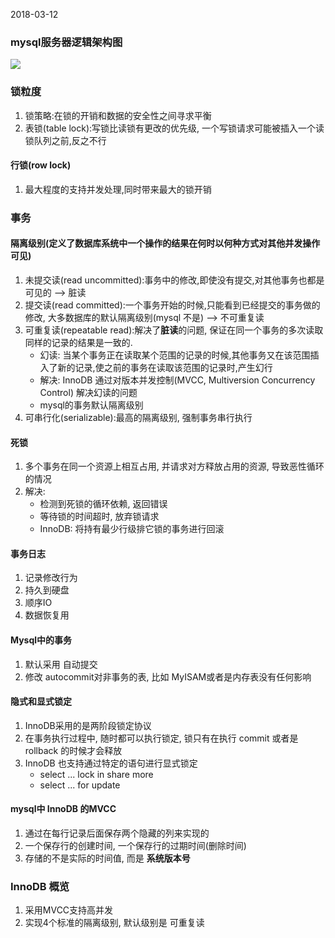 2018-03-12

### mysql服务器逻辑架构图
![](https://github.com/t734070824/tq.java/blob/master/tq.java.mysql/src/main/java/_high_performance_mysql_3nd/_1_framework_history/1.jpg?raw=true)

### 锁粒度
1. 锁策略:在锁的开销和数据的安全性之间寻求平衡
2. 表锁(table lock):写锁比读锁有更改的优先级, 一个写锁请求可能被插入一个读锁队列之前,反之不行

#### 行锁(row lock)
1. 最大程度的支持并发处理,同时带来最大的锁开销


### 事务

#### 隔离级别(定义了数据库系统中一个操作的结果在何时以何种方式对其他并发操作可见)
1. 未提交读(read uncommitted):事务中的修改,即使没有提交,对其他事务也都是可见的 --> 脏读
2. 提交读(read committed):一个事务开始的时候,只能看到已经提交的事务做的修改, 大多数据库的默认隔离级别(mysql 不是) --> 不可重复读
3. 可重复读(repeatable read):解决了**脏读**的问题, 保证在同一个事务的多次读取同样的记录的结果是一致的.
    - 幻读: 当某个事务正在读取某个范围的记录的时候,其他事务又在该范围插入了新的记录,使之前的事务在读取该范围的记录时,产生幻行
    - 解决: InnoDB 通过对版本并发控制(MVCC, Multiversion Concurrency Control) 解决幻读的问题
    - mysql的事务默认隔离级别
4. 可串行化(serializable):最高的隔离级别, 强制事务串行执行

#### 死锁
1. 多个事务在同一个资源上相互占用, 并请求对方释放占用的资源, 导致恶性循环的情况
2. 解决:
    - 检测到死锁的循环依赖, 返回错误
    - 等待锁的时间超时, 放弃锁请求
    - InnoDB: 将持有最少行级排它锁的事务进行回滚
    
#### 事务日志
1. 记录修改行为
2. 持久到硬盘
3. 顺序IO
4. 数据恢复用

#### Mysql中的事务
1. 默认采用 自动提交        
2. 修改 autocommit对非事务的表, 比如 MyISAM或者是内存表没有任何影响

#### 隐式和显式锁定
1. InnoDB采用的是两阶段锁定协议
2. 在事务执行过程中, 随时都可以执行锁定, 锁只有在执行 commit 或者是 rollback 的时候才会释放
3. InnoDB 也支持通过特定的语句进行显式锁定
    - select ... lock in share more
    - select ... for update

#### mysql中 InnoDB 的MVCC
1. 通过在每行记录后面保存两个隐藏的列来实现的
2. 一个保存行的创建时间, 一个保存行的过期时间(删除时间)     
3. 存储的不是实际的时间值, 而是 **系统版本号**


### InnoDB 概览
1. 采用MVCC支持高并发
2. 实现4个标准的隔离级别, 默认级别是 可重复读

### 